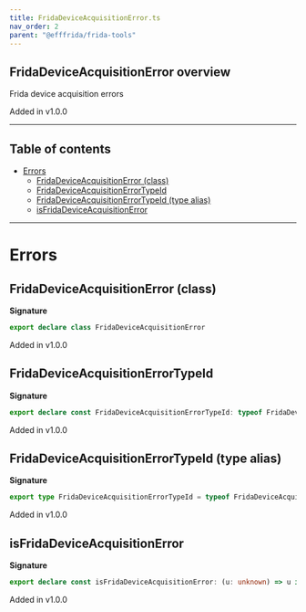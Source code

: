 ```yaml
---
title: FridaDeviceAcquisitionError.ts
nav_order: 2
parent: "@efffrida/frida-tools"
---
```


## FridaDeviceAcquisitionError overview

Frida device acquisition errors

Added in v1.0.0

---

<h2 class="text-delta">Table of contents</h2>

- [Errors](#errors)
  - [FridaDeviceAcquisitionError (class)](#fridadeviceacquisitionerror-class)
  - [FridaDeviceAcquisitionErrorTypeId](#fridadeviceacquisitionerrortypeid)
  - [FridaDeviceAcquisitionErrorTypeId (type alias)](#fridadeviceacquisitionerrortypeid-type-alias)
  - [isFridaDeviceAcquisitionError](#isfridadeviceacquisitionerror)

---

# Errors

## FridaDeviceAcquisitionError (class)

**Signature**

```ts
export declare class FridaDeviceAcquisitionError
```

Added in v1.0.0

## FridaDeviceAcquisitionErrorTypeId

**Signature**

```ts
export declare const FridaDeviceAcquisitionErrorTypeId: typeof FridaDeviceAcquisitionErrorTypeId
```

Added in v1.0.0

## FridaDeviceAcquisitionErrorTypeId (type alias)

**Signature**

```ts
export type FridaDeviceAcquisitionErrorTypeId = typeof FridaDeviceAcquisitionErrorTypeId
```

Added in v1.0.0

## isFridaDeviceAcquisitionError

**Signature**

```ts
export declare const isFridaDeviceAcquisitionError: (u: unknown) => u is FridaDeviceAcquisitionError
```

Added in v1.0.0
